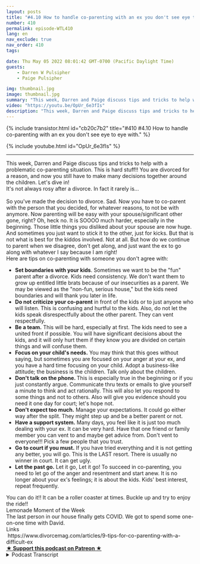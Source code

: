 ```yaml
---
layout: posts
title: "#4.10 How to handle co-parenting with an ex you don't see eye to eye with."
number: 410
permalink: episode-WTL410
lang: en
nav_exclude: true
nav_order: 410
tags:

date: Thu May 05 2022 08:01:42 GMT-0700 (Pacific Daylight Time)
guests:
    - Darren W Pulsipher
    - Paige Pulsipher

img: thumbnail.jpg
image: thumbnail.jpg
summary: "This week, Darren and Paige discuss tips and tricks to help with a problematic co-parenting situation. This is hard stuff!! You are divorced for a reason, and now you still have to make many decisions together around the children. Let's dive in!"
video: "https://youtu.be/OpUr_6e3fIs"
description: "This week, Darren and Paige discuss tips and tricks to help with a problematic co-parenting situation. This is hard stuff!! You are divorced for a reason, and now you still have to make many decisions together around the children. Let's dive in!"
---
```


<div>
{% include transistor.html id="cb20c7b2" title="#410 #4.10 How to handle co-parenting with an ex you don't see eye to eye with." %}

{% include youtube.html id="OpUr_6e3fIs" %}
</div>

---

<html><head></head><body><div>This week, Darren and Paige discuss tips and tricks to help with a problematic co-parenting situation. This is hard stuff!! You are divorced for a reason, and now you still have to make many decisions together around the children. Let's dive in!</div><div>It's not always rosy after a divorce. In fact it rarely is...<br><br></div><div>So you've made the decision to divorce. Sad. Now you have to co-parent with the person that you decided, for whatever reasons, to not be with anymore. Now parenting will be easy with your spouse/significant other gone, right? Oh, heck no. It is SOOOO much harder, especially in the beginning. Those little things you disliked about your spouse are now huge. And sometimes you just want to stick it to the other, just for kicks. But that is not what is best for the kiddos involved. Not at all. But how do we continue to parent when we disagree, don't get along, and just want the ex to go along with whatever I say because I am right!&nbsp;</div><div>Here are tips on co-parenting with someone you don't agree with:</div><ul><li><strong>Set boundaries</strong> <strong>with your kids</strong>. Sometimes we want to be the "fun" parent after a divorce. Kids need consistency. We don't want them to grow up entitled little brats because of our insecurities as a parent. We may be viewed as the "non-fun, serious house," but the kids need boundaries and will thank you later in life.</li><li><strong>Do not criticize your co-parent</strong> in front of the kids or to just anyone who will listen. This is confusing and hurtful to the kids. Also, do not let the kids speak disrespectfully about the other parent. They can vent respectfully.&nbsp;</li><li><strong>Be a team.</strong> This will be hard, especially at first. The kids need to see a united front if possible. You will have significant decisions about the kids, and it will only hurt them if they know you are divided on certain things and will confuse them.</li><li><strong>Focus on your child's needs.</strong> You may think that this goes without saying, but sometimes you are focused on your anger at your ex, and you have a hard time focusing on your child. Adopt a business-like attitude; the business is the children. Talk only about the children.&nbsp;</li><li><strong>Don't talk on the phone. </strong>This is especially true in the beginning or if you just constantly argue. Communicate thru texts or emails to give yourself a minute to think and act rationally. This will also let you respond to some things and not to others. Also will give you evidence should you need it one day for court; let's hope not.</li><li><strong>Don't expect too much.</strong> Manage your expectations. It could go either way after the split. They might step up and be a better parent or not.&nbsp;</li><li><strong>Have a support system.</strong> Many days, you feel like it is just too much dealing with your ex. It can be very hard. Have that one friend or family member you can vent to and maybe get advice from. Don't vent to everyone!!! Pick a few people that you trust.</li><li><strong>Go to court if you must.</strong> If you have tried everything and it is not getting any better, you will go. This is the LAST resort. There is usually no winner in court. It can get ugly.</li><li><strong>Let the past go.</strong> Let it go, Let it go! To succeed in co-parenting, you need to let go of the anger and resentment and start anew. It is no longer about your ex's feelings; it is about the kids. Kids' best interest, repeat frequently.</li></ul><div>You can do it!! It can be a roller coaster at times. Buckle up and try to enjoy the ride!!</div><div>Lemonade Moment of the Week</div><div>The last person in our house finally gets COVID. We got to spend some one-on-one time with David.</div><div>Links</div><div>&nbsp;https://www.divorcemag.com/articles/9-tips-for-co-parenting-with-a-difficult-ex&nbsp;</div>
<strong>
  <a href="https://www.patreon.com/wheresthelemonade" target="_donate" rel="payment" title="★ Support this podcast on Patreon ★">★ Support this podcast on Patreon ★</a>
</strong></body></html>

<details>
<summary> Podcast Transcript </summary>

<p></p>

</details>
